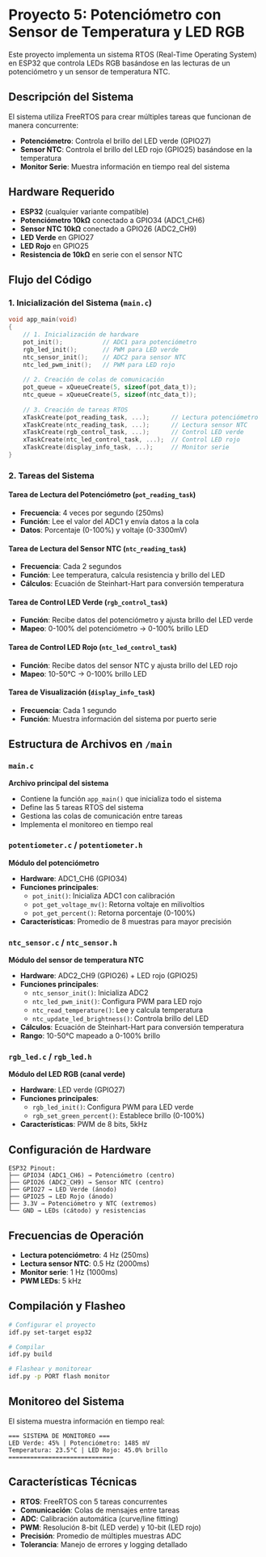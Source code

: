 # Proyecto 5: Potenciómetro con Sensor de Temperatura y LED RGB

Este proyecto implementa un sistema RTOS (Real-Time Operating System) en ESP32 que controla LEDs RGB basándose en las lecturas de un potenciómetro y un sensor de temperatura NTC.

## Descripción del Sistema

El sistema utiliza FreeRTOS para crear múltiples tareas que funcionan de manera concurrente:

- **Potenciómetro**: Controla el brillo del LED verde (GPIO27)
- **Sensor NTC**: Controla el brillo del LED rojo (GPIO25) basándose en la temperatura
- **Monitor Serie**: Muestra información en tiempo real del sistema

## Hardware Requerido

- **ESP32** (cualquier variante compatible)
- **Potenciómetro 10kΩ** conectado a GPIO34 (ADC1_CH6)
- **Sensor NTC 10kΩ** conectado a GPIO26 (ADC2_CH9)
- **LED Verde** en GPIO27
- **LED Rojo** en GPIO25
- **Resistencia de 10kΩ** en serie con el sensor NTC

## Flujo del Código

### 1. Inicialización del Sistema (`main.c`)

```c
void app_main(void)
{
    // 1. Inicialización de hardware
    pot_init();           // ADC1 para potenciómetro
    rgb_led_init();       // PWM para LED verde
    ntc_sensor_init();    // ADC2 para sensor NTC
    ntc_led_pwm_init();   // PWM para LED rojo
    
    // 2. Creación de colas de comunicación
    pot_queue = xQueueCreate(5, sizeof(pot_data_t));
    ntc_queue = xQueueCreate(5, sizeof(ntc_data_t));
    
    // 3. Creación de tareas RTOS
    xTaskCreate(pot_reading_task, ...);      // Lectura potenciómetro
    xTaskCreate(ntc_reading_task, ...);      // Lectura sensor NTC
    xTaskCreate(rgb_control_task, ...);      // Control LED verde
    xTaskCreate(ntc_led_control_task, ...);  // Control LED rojo
    xTaskCreate(display_info_task, ...);     // Monitor serie
}
```

### 2. Tareas del Sistema

#### **Tarea de Lectura del Potenciómetro** (`pot_reading_task`)
- **Frecuencia**: 4 veces por segundo (250ms)
- **Función**: Lee el valor del ADC1 y envía datos a la cola
- **Datos**: Porcentaje (0-100%) y voltaje (0-3300mV)

#### **Tarea de Lectura del Sensor NTC** (`ntc_reading_task`)
- **Frecuencia**: Cada 2 segundos
- **Función**: Lee temperatura, calcula resistencia y brillo del LED
- **Cálculos**: Ecuación de Steinhart-Hart para conversión temperatura

#### **Tarea de Control LED Verde** (`rgb_control_task`)
- **Función**: Recibe datos del potenciómetro y ajusta brillo del LED verde
- **Mapeo**: 0-100% del potenciómetro → 0-100% brillo LED

#### **Tarea de Control LED Rojo** (`ntc_led_control_task`)
- **Función**: Recibe datos del sensor NTC y ajusta brillo del LED rojo
- **Mapeo**: 10-50°C → 0-100% brillo LED

#### **Tarea de Visualización** (`display_info_task`)
- **Frecuencia**: Cada 1 segundo
- **Función**: Muestra información del sistema por puerto serie

## Estructura de Archivos en `/main`

### `main.c`
**Archivo principal del sistema**
- Contiene la función `app_main()` que inicializa todo el sistema
- Define las 5 tareas RTOS del sistema
- Gestiona las colas de comunicación entre tareas
- Implementa el monitoreo en tiempo real

### `potentiometer.c` / `potentiometer.h`
**Módulo del potenciómetro**
- **Hardware**: ADC1_CH6 (GPIO34)
- **Funciones principales**:
  - `pot_init()`: Inicializa ADC1 con calibración
  - `pot_get_voltage_mv()`: Retorna voltaje en milivoltios
  - `pot_get_percent()`: Retorna porcentaje (0-100%)
- **Características**: Promedio de 8 muestras para mayor precisión

### `ntc_sensor.c` / `ntc_sensor.h`
**Módulo del sensor de temperatura NTC**
- **Hardware**: ADC2_CH9 (GPIO26) + LED rojo (GPIO25)
- **Funciones principales**:
  - `ntc_sensor_init()`: Inicializa ADC2
  - `ntc_led_pwm_init()`: Configura PWM para LED rojo
  - `ntc_read_temperature()`: Lee y calcula temperatura
  - `ntc_update_led_brightness()`: Controla brillo del LED
- **Cálculos**: Ecuación de Steinhart-Hart para conversión temperatura
- **Rango**: 10-50°C mapeado a 0-100% brillo

### `rgb_led.c` / `rgb_led.h`
**Módulo del LED RGB (canal verde)**
- **Hardware**: LED verde (GPIO27)
- **Funciones principales**:
  - `rgb_led_init()`: Configura PWM para LED verde
  - `rgb_set_green_percent()`: Establece brillo (0-100%)
- **Características**: PWM de 8 bits, 5kHz

## Configuración de Hardware

```
ESP32 Pinout:
├── GPIO34 (ADC1_CH6) → Potenciómetro (centro)
├── GPIO26 (ADC2_CH9) → Sensor NTC (centro)
├── GPIO27 → LED Verde (ánodo)
├── GPIO25 → LED Rojo (ánodo)
├── 3.3V → Potenciómetro y NTC (extremos)
└── GND → LEDs (cátodo) y resistencias
```

## Frecuencias de Operación

- **Lectura potenciómetro**: 4 Hz (250ms)
- **Lectura sensor NTC**: 0.5 Hz (2000ms)
- **Monitor serie**: 1 Hz (1000ms)
- **PWM LEDs**: 5 kHz

## Compilación y Flasheo

```bash
# Configurar el proyecto
idf.py set-target esp32

# Compilar
idf.py build

# Flashear y monitorear
idf.py -p PORT flash monitor
```

## Monitoreo del Sistema

El sistema muestra información en tiempo real:

```
=== SISTEMA DE MONITOREO ===
LED Verde: 45% | Potenciómetro: 1485 mV
Temperatura: 23.5°C | LED Rojo: 45.0% brillo
=============================
```

## Características Técnicas

- **RTOS**: FreeRTOS con 5 tareas concurrentes
- **Comunicación**: Colas de mensajes entre tareas
- **ADC**: Calibración automática (curve/line fitting)
- **PWM**: Resolución 8-bit (LED verde) y 10-bit (LED rojo)
- **Precisión**: Promedio de múltiples muestras ADC
- **Tolerancia**: Manejo de errores y logging detallado
